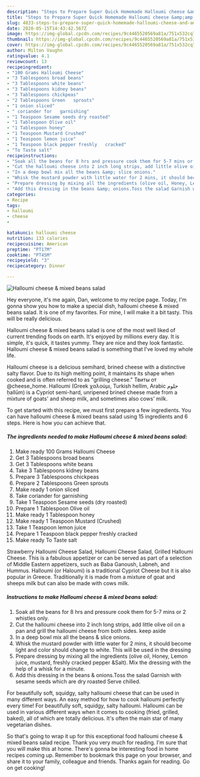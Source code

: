 ```yaml
---
description: "Steps to Prepare Super Quick Homemade Halloumi cheese &amp;amp; mixed beans salad"
title: "Steps to Prepare Super Quick Homemade Halloumi cheese &amp;amp; mixed beans salad"
slug: 4833-steps-to-prepare-super-quick-homemade-halloumi-cheese-and-amp-mixed-beans-salad
date: 2020-05-15T14:43:42.567Z
image: https://img-global.cpcdn.com/recipes/9c4465520569a81a/751x532cq70/halloumi-cheese-mixed-beans-salad-recipe-main-photo.jpg
thumbnail: https://img-global.cpcdn.com/recipes/9c4465520569a81a/751x532cq70/halloumi-cheese-mixed-beans-salad-recipe-main-photo.jpg
cover: https://img-global.cpcdn.com/recipes/9c4465520569a81a/751x532cq70/halloumi-cheese-mixed-beans-salad-recipe-main-photo.jpg
author: Milton Vaughn
ratingvalue: 4.1
reviewcount: 13
recipeingredient:
- "100 Grams Halloumi Cheese"
- "3 Tablespoons broad beans"
- "3 Tablespoons white beans"
- "3 Tablespoons kidney beans"
- "3 Tablespoons chickpeas"
- "2 Tablespoons Green   sprouts"
- "1 onion sliced"
- " coriander for   garnishing"
- "1 Teaspoon Sesame seeds dry roasted"
- "1 Tablespoon Olive oil"
- "1 Tablespoon honey"
- "1 Teaspoon Mustard Crushed"
- "1 Teaspoon lemon juice"
- "1 Teaspoon black pepper freshly   cracked"
- "To Taste salt"
recipeinstructions:
- "Soak all the beans for 8 hrs and pressure cook them for 5-7 mins or 2 whistles only."
- "Cut the halloumi cheese into 2 inch long strips, add little olive oil on a pan and grill the halloumi cheese from both sides. keep aside"
- "In a deep bowl mix all the beans &amp; slice onions."
- "Whisk the mustard powder with little water for 2 mins, it should become light and color should change to white. This will be used in the dressing"
- "Prepare dressing by mixing all the ingredients (olive oil, Honey, Lemon juice, mustard, freshly cracked pepper &amp;Salt). Mix the dressing with the help of a whisk for a minute."
- "Add this dressing in the beans &amp; onions.Toss the salad Garnish with sesame seeds which are dry roasted Serve chilled."
categories:
- Recipe
tags:
- halloumi
- cheese
- 

katakunci: halloumi cheese  
nutrition: 133 calories
recipecuisine: American
preptime: "PT17M"
cooktime: "PT45M"
recipeyield: "3"
recipecategory: Dinner

---
```



![Halloumi cheese &amp; mixed beans salad](https://img-global.cpcdn.com/recipes/9c4465520569a81a/751x532cq70/halloumi-cheese-mixed-beans-salad-recipe-main-photo.jpg)

Hey everyone, it's me again, Dan, welcome to my recipe page. Today, I'm gonna show you how to make a special dish, halloumi cheese &amp; mixed beans salad. It is one of my favorites. For mine, I will make it a bit tasty. This will be really delicious.

Halloumi cheese &amp; mixed beans salad is one of the most well liked of current trending foods on earth. It's enjoyed by millions every day. It is simple, it's quick, it tastes yummy. They are nice and they look fantastic. Halloumi cheese &amp; mixed beans salad is something that I've loved my whole life.

Halloumi cheese is a delicious semihard, brined cheese with a distinctive salty flavor. Due to its high melting point, it maintains its shape when cooked and is often referred to as &#34;grilling cheese.&#34; Твиты от @cheese_home. Halloumi (Greek χαλούμι, Turkish hellim, Arabic حلوم ḥallūm) is a Cypriot semi-hard, unripened brined cheese made from a mixture of goats&#39; and sheep milk, and sometimes also cows&#39; milk.


To get started with this recipe, we must first prepare a few ingredients. You can have halloumi cheese &amp; mixed beans salad using 15 ingredients and 6 steps. Here is how you can achieve that.

<!--inarticleads1-->

##### The ingredients needed to make Halloumi cheese &amp; mixed beans salad:

1. Make ready 100 Grams Halloumi Cheese
1. Get 3 Tablespoons broad beans
1. Get 3 Tablespoons white beans
1. Take 3 Tablespoons kidney beans
1. Prepare 3 Tablespoons chickpeas
1. Prepare 2 Tablespoons Green   sprouts
1. Make ready 1 onion sliced
1. Take  coriander for   garnishing
1. Take 1 Teaspoon Sesame seeds (dry roasted)
1. Prepare 1 Tablespoon Olive oil
1. Make ready 1 Tablespoon honey
1. Make ready 1 Teaspoon Mustard (Crushed)
1. Take 1 Teaspoon lemon juice
1. Prepare 1 Teaspoon black pepper freshly   cracked
1. Make ready To Taste salt


Strawberry Halloumi Cheese Salad, Halloumi Cheese Salad, Grilled Halloumi Cheese. This is a fabulous appetizer or can be served as part of a selection of Middle Eastern appetizers, such as Baba Ganoush, Labneh, and Hummus. Halloumi (or Haloumi) is a traditional Cypriot Cheese but it is also popular in Greece. Traditionally it is made from a mixture of goat and sheeps milk but can also be made with cows milk. 

<!--inarticleads2-->

##### Instructions to make Halloumi cheese &amp; mixed beans salad:

1. Soak all the beans for 8 hrs and pressure cook them for 5-7 mins or 2 whistles only.
1. Cut the halloumi cheese into 2 inch long strips, add little olive oil on a pan and grill the halloumi cheese from both sides. keep aside
1. In a deep bowl mix all the beans &amp; slice onions.
1. Whisk the mustard powder with little water for 2 mins, it should become light and color should change to white. This will be used in the dressing
1. Prepare dressing by mixing all the ingredients (olive oil, Honey, Lemon juice, mustard, freshly cracked pepper &amp;Salt). Mix the dressing with the help of a whisk for a minute.
1. Add this dressing in the beans &amp; onions.Toss the salad Garnish with sesame seeds which are dry roasted Serve chilled.


For beautifully soft, squidgy, salty halloumi cheese that can be used in many different ways. An easy method for how to cook halloumi perfectly every time! For beautifully soft, squidgy, salty halloumi. Halloumi can be used in various different ways when it comes to cooking (fried, grilled, baked), all of which are totally delicious. It&#39;s often the main star of many vegetarian dishes. 

So that's going to wrap it up for this exceptional food halloumi cheese &amp; mixed beans salad recipe. Thank you very much for reading. I'm sure that you will make this at home. There's gonna be interesting food in home recipes coming up. Remember to bookmark this page on your browser, and share it to your family, colleague and friends. Thanks again for reading. Go on get cooking!
